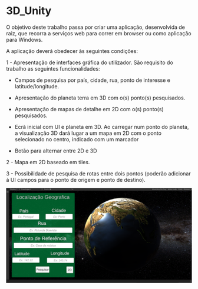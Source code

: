 # 3D_Unity

O objetivo deste trabalho passa por criar uma aplicação, desenvolvida de raiz, que recorra a serviços web para correr em browser ou como aplicação para Windows. 

A aplicação deverá obedecer às seguintes condições:  

1 - Apresentação de interfaces gráfica do utilizador. São requisito do trabalho as seguintes funcionalidades:  

-	Campos de pesquisa por país, cidade, rua, ponto de interesse e latitude/longitude.  

-	Apresentação do planeta terra em 3D com o(s) ponto(s) pesquisados.  

-	Apresentação de mapas de detalhe em 2D com o(s) ponto(s) pesquisados.  

-	Ecrã inicial com UI e planeta em 3D. Ao carregar num ponto do planeta, a visualização 3D dará lugar a um mapa em 2D com o ponto selecionado no centro, indicado com um marcador 

-	Botão para alternar entre 2D e 3D 

2 - Mapa em 2D baseado em tiles.  

3 - Possibilidade de pesquisa de rotas entre dois pontos (poderão adicionar à UI campos para o ponto de origem e ponto de destino). 




![Screenshot](https://github.com/Teixa-droid/3D_Unity/blob/master/3d.PNG?raw=true)

